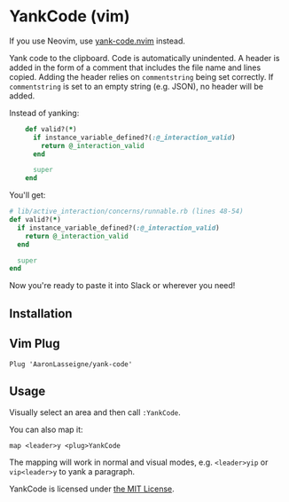 # YankCode (vim)

If you use Neovim, use [yank-code.nvim](https://github.com/AaronLasseigne/yank-code.nvim) instead.

Yank code to the clipboard. Code is automatically unindented. A header is added
in the form of a comment that includes the file name and lines copied. Adding
the header relies on `commentstring` being set correctly. If `commentstring` is
set to an empty string (e.g. JSON), no header will be added.

Instead of yanking:

```ruby
    def valid?(*)
      if instance_variable_defined?(:@_interaction_valid)
        return @_interaction_valid
      end

      super
    end
```

You'll get:

```ruby
# lib/active_interaction/concerns/runnable.rb (lines 48-54)
def valid?(*)
  if instance_variable_defined?(:@_interaction_valid)
    return @_interaction_valid
  end

  super
end
```

Now you're ready to paste it into Slack or wherever you need!

## Installation

## Vim Plug

```vim
Plug 'AaronLasseigne/yank-code'
```

## Usage

Visually select an area and then call `:YankCode`.

You can also map it:

```vim
map <leader>y <plug>YankCode
```

The mapping will work in normal and visual modes, e.g. `<leader>yip` or `vip<leader>y` to yank a paragraph.

YankCode is licensed under [the MIT License][].

[the mit license]: LICENSE.md
